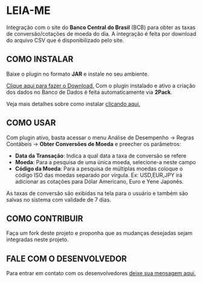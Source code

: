 # LEIA-ME

Integração com o site do **Banco Central do Brasil** (BCB) para obter as taxas de conversão/cotações de moeda do dia. A integração é feita por download do arquivo CSV que é disponibilizado pelo site.

## COMO INSTALAR

Baixe o plugin no formato **JAR** e instale no seu ambiente. 

[Clique aqui para fazer o Download.](https://bitbucket.org/kenos/org.kenos.idempiere.bcb/downloads/) Com o plugin instalado e ativo a criação dos dados no Banco de Dados é feita automaticamente via **2Pack**.

Veja mais detalhes sobre como instalar [clicando aqui.](http://wiki.idempiere.org/en/Developing_Plug-Ins_-_Get_your_Plug-In_running)

## COMO USAR

Com plugin ativo, basta acessar o menu Análise de Desempenho -> Regras Contábeis -> **Obter Conversões de Moeda** e preecher os parâmetros:

 - **Data da Transação**: Indica a qual data a taxa de conversão se refere
 - **Moeda**: Para a pesquisa de uma única moeda, selecione-a neste campo
 - **Código da Moeda**: Para a pesquisa de múltiplas moedas coloque o código ISO das moedas separado por vírgula. Ex: USD,EUR,JPY irá adicionar as cotações para Dólar Americano, Euro e Yene Japonês.

As taxas de conversão são exibidas na tela para o usuário e também são salvas no sistema com validade de 7 dias.

## COMO CONTRIBUIR

Faça um fork deste projeto e proponha que as mudanças desejadas sejam integradas neste projeto.

## FALE COM O DESENVOLVEDOR

Para entrar em contato com os desenvolvedores [deixe sua mensagem aqui.](https://talk.kenos.com.br/)